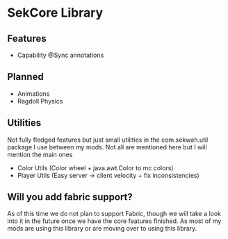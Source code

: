 # SekCore Library

## Features
 * Capability @Sync annotations

## Planned
 * Animations
 * Ragdoll Physics

## Utilities
Not fully fledged features but just small utilities in the com.sekwah.util package I use between my mods.
Not all are mentioned here but I will mention the main ones
 * Color Utils (Color wheel + java.awt.Color to mc colors)
 * Player Utils (Easy server -> client velocity + fix inconsistencies)

## Will you add fabric support?
As of this time we do not plan to support Fabric,
though we will take a look into it in the future once we have the core features finished.
As most of my mods are using this library or are moving over to using this library.
